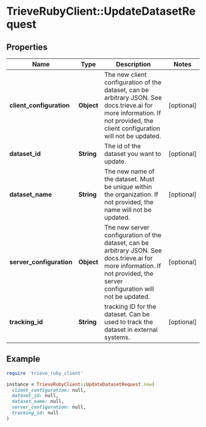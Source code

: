 # TrieveRubyClient::UpdateDatasetRequest

## Properties

| Name | Type | Description | Notes |
| ---- | ---- | ----------- | ----- |
| **client_configuration** | **Object** | The new client configuration of the dataset, can be arbitrary JSON. See docs.trieve.ai for more information. If not provided, the client configuration will not be updated. | [optional] |
| **dataset_id** | **String** | The id of the dataset you want to update. | [optional] |
| **dataset_name** | **String** | The new name of the dataset. Must be unique within the organization. If not provided, the name will not be updated. | [optional] |
| **server_configuration** | **Object** | The new server configuration of the dataset, can be arbitrary JSON. See docs.trieve.ai for more information. If not provided, the server configuration will not be updated. | [optional] |
| **tracking_id** | **String** | tracking ID for the dataset. Can be used to track the dataset in external systems. | [optional] |

## Example

```ruby
require 'trieve_ruby_client'

instance = TrieveRubyClient::UpdateDatasetRequest.new(
  client_configuration: null,
  dataset_id: null,
  dataset_name: null,
  server_configuration: null,
  tracking_id: null
)
```

